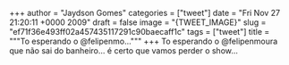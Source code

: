 
+++
author = "Jaydson Gomes"
categories = ["tweet"]
date = "Fri Nov 27 21:20:11 +0000 2009"
draft = false
image = "{TWEET_IMAGE}"
slug = "ef71f36e493ff02a457435117291c90baecaff1c"
tags = ["tweet"]
title = """To esperando o @felipenmo..."""
+++
To esperando o @felipenmoura que não sai do banheiro... é certo que vamos perder o show...

